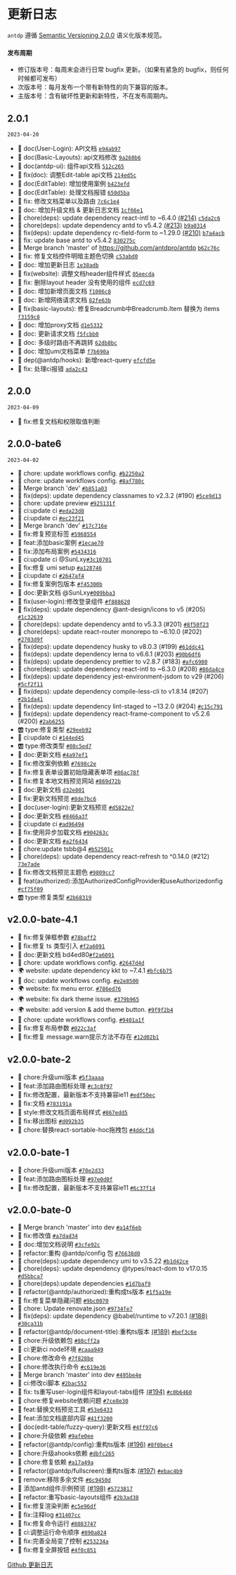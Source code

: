更新日志
===

`antdp` 遵循 [Semantic Versioning 2.0.0](http://semver.org/lang/zh-CN/) 语义化版本规范。

#### 发布周期

- 修订版本号：每周末会进行日常 bugfix 更新。（如果有紧急的 bugfix，则任何时候都可发布）
- 次版本号：每月发布一个带有新特性的向下兼容的版本。
- 主版本号：含有破坏性更新和新特性，不在发布周期内。

## 2.0.1

`2023-04-20`

- 📖 doc(User-Login): API文档 [`e94ab97`](https://github.com/antdpro/antdp/commit/e94ab974f7490122154ef1b28dc96e69aeb5ba48)
- 📖 doc(Basic-Layouts): api文档修改 [`9a260b6`](https://github.com/antdpro/antdp/commit/9a260b60138191977c8ee701744ec2a8eec1e37a)
- 📖 doc(antdp-ui): 组件api文档 [`512c265`](https://github.com/antdpro/antdp/commit/512c265a00b38ac31de34e5ab49ddc37658de027)
- 🐞 fix(doc): 调整Edit-table api文档 [`214ed5c`](https://github.com/antdpro/antdp/commit/512c265a00b38ac31de34e5ab49ddc37658de027)
- 📖 doc(EditTable): 增加使用案例 [`b423efd`](https://github.com/antdpro/antdp/commit/b423efd8c4c4db3e3648759931415e048ed10506)
- 📖 doc(EditTable): 处理文档报错 [`650d5ba`](https://github.com/antdpro/antdp/commit/650d5ba40c1f430e840d2a1b11318755f7902872)
- 🐞 fix: 修改文档菜单以及路由 [`7c6c1e4`](https://github.com/antdpro/antdp/commit/7c6c1e46bd348a1c10195ce2d82af1cea2be8923)
- 📖 doc: 增加升级文档 & 更新日志文档 [`1cf66e1`](https://github.com/antdpro/antdp/commit/1cf66e1c937fb26c3f03ccee67518972bcddcd88)
- 💄 chore(deps): update dependency react-intl to ~6.4.0 [(#214)](https://github.com/antdpro/antdp/pull/214) [`c5da2c6`](https://github.com/antdpro/antdp/commit/c5da2c69f9147ffc1b3cde0f278341e1d01f0f29)
- 💄 chore(deps): update dependency antd to v5.4.2 [(#213)](https://github.com/antdpro/antdp/pull/213) [`b9a0314`](https://github.com/antdpro/antdp/commit/b9a031435a8c3b6538e1df0d274e815a636c6f41)
- 🐞 fix(deps): update dependency rc-field-form to ~1.29.0 [(#210)](https://github.com/antdpro/antdp/pull/210) [`b7a4acb`](https://github.com/antdpro/antdp/commit/b7a4acbb011c7c81786805653d1dd600c2014028)
- 🐞 fix: update base antd to v5.4.2 [`830275c`](https://github.com/antdpro/antdp/commit/830275c59129aa1b5d4235e34955daaefd429b6a)
- 📄 Merge branch 'master' of https://github.com/antdpro/antdp [`b62c76c`](https://github.com/antdpro/antdp/commit/b62c76c1a1e0965edb998f4c553213a852d05047)
- 🐞 fix: 修复文档控件明暗主题色切换 [`c53abd0`](https://github.com/antdpro/antdp/commit/c53abd08b36376e19bc76ed9236871c2301594b6)
- 📖 doc: 增加更新日志 [`1e38adb`](https://github.com/antdpro/antdp/commit/1e38adb97a0efdbd6732714cadc1daff79053dc8)
- 🐞 fix(website): 调整文档header组件样式 [`05eecda`](https://github.com/antdpro/antdp/commit/05eecda448d96ad1f37bcf44cc9c8d3c5cdaff89)
- 🐞 fix: 删除layout header 没有使用的组件 [`ecd7c69`](https://github.com/antdpro/antdp/commit/ecd7c69e939515b1104a4ebe09dde0935b51de75)
- 📖 doc: 增加新增页面文档 [`f1006c8`](https://github.com/antdpro/antdp/commit/f1006c884ea97656652ff6c0994b2b20d33fffb7)
- 📖 doc: 新增网络请求文档 [`82fe63b`](https://github.com/antdpro/antdp/commit/82fe63b2cb4cd96525102e4acd46acb962ab13ae)
- 🐞 fix(basic-layouts): 修复Breadcrumb中Breadcrumb.Item 替换为 items [`f3159c8`](https://github.com/antdpro/antdp/commit/f3159c87e703c344ebffcb245cac92f77c21a2b6)
- 📖 doc: 增加proxy文档 [`d1e5332`](https://github.com/antdpro/antdp/commit/d1e533253b20cc72350e27c70a3894bce59f68b4)
- 📖 doc: 更新请求文档 [`f5fcbb0`](https://github.com/antdpro/antdp/commit/f5fcbb0a5fc3271f066a816e084ca407adf0ee9b)
- 📖 doc: 多级时路由不再跳转 [`62db8bc`](https://github.com/antdpro/antdp/commit/62db8bce7a38ecf9c6570fe624bdd6d9354958e4)
- 📖 doc: 增加umi文档菜单 [`f7b690a`](https://github.com/antdpro/antdp/commit/f7b690a3ddbe782cfbcaf3fbd027bb1e10ca6a5d)
- 📄 dep(@antdp/hooks): 新增react-query [`efcfd5e`](https://github.com/antdpro/antdp/commit/efcfd5e2395e2a8beba09846368c8c8510af6451)
- 🐞 fix: 处理ci报错 [`ada2c43`](https://github.com/antdpro/antdp/commit/ada2c43e676e4623dd22d13bde9fa094d0a5dce1)

## 2.0.0

`2023-04-09`
-  🐞 fix:修复文档和权限取值判断 

## 2.0.0-bate6

`2023-04-02`

- 💄 chore: update workflows config. [`#b2250a2`](https://github.com/antdpro/antdp/commit/978d2038c395d0252bb4409973703d776c10213c)
- 💄 chore: update workflows config. [`#8af780c`](https://github.com/antdpro/antdp/commit/978d2038c395d0252bb4409973703d776c10213c)
- 📄 Merge branch 'dev' [`#b851a03`](https://github.com/antdpro/antdp/commit/b851a031f9a6c1aba12f940ccc0fe11d8f9bfbd1)
- 🐞 fix(deps): update dependency classnames to v2.3.2 (#190) [`#5ce9d13`](https://github.com/antdpro/antdp/commit/5ce9d13f66353bf89d02bdd374df24d90dfd2f88)
- 💄 chore: update preview [`#925131f`](https://github.com/antdpro/antdp/commit/925131ff0b148f3ea540a0d22442ecabc9eae12a)
- 💢 ci:update ci [`#eda23d8`](https://github.com/antdpro/antdp/commit/eda23d8712c92e41a96bf3f709ea784037c38f09)
- 💢 ci:update ci [`#ec23f21`](https://github.com/antdpro/antdp/commit/ec23f21c95602fdf51cab68b3cd18bf7d5bae368)
- 📄 Merge branch 'dev' [`#17c716e`](https://github.com/antdpro/antdp/commit/17c716e703847aed7ea3cee03ffa9a5246d288df)
- 🐞 fix:修复预览标签 [`#5968554`](https://github.com/antdpro/antdp/commit/5968554197f09bd5d8b1f75331f2102bf38e4ec2)
- 🌟 feat:添加basic案例 [`#1ecae70`](https://github.com/antdpro/antdp/commit/1ecae70f30734df8e07ba275d06a52291299ca86)
- 🐞 fix:添加布局案例 [`#5434316`](https://github.com/antdpro/antdp/commit/54343162b49834100419a216e0fd9213b6a61d3a)
- 💢 ci:update ci  @SunLxy[`#3c10701`](https://github.com/antdpro/antdp/commit/3c1070177a8a0ceb6922a88c8963d5dc5819b0e7)
- 🐞 fix:修复 umi setup [`#a128746`](https://github.com/antdpro/antdp/commit/a128746362ad5804d0e94c9e9be0daff1a1b5cf3)
- 💢 ci:update ci [`#2647af4`](https://github.com/antdpro/antdp/commit/2647af434673aea2c382f19e21cce8f3d1f44aab)
- 🐞 fix:修复案例包版本 [`#f45300b`](https://github.com/antdpro/antdp/commit/f45300b90841b2435745c9a3460fd74c2131383b)
- 📖 doc:更新文档  @SunLxy[`#009bba3`](https://github.com/antdpro/antdp/commit/009bba365f3900a207a0567a0985ed114f7a2ecd)
- 🐞 fix(user-login):修改登录组件 [`#f888620`](https://github.com/antdpro/antdp/commit/f88862027deb36ffa3baa8c197cf3ecc1fc53195)
- 🐞 fix(deps): update dependency @ant-design/icons to v5 (#205) [`#1c32639`](https://github.com/antdpro/antdp/commit/1c32639e138d81fcef3a2a16a20a12a9b13f1526)
- 💄 chore(deps): update dependency antd to v5.3.3 (#201) [`#8f50f23`](https://github.com/antdpro/antdp/commit/8f50f232e1f43f1f458038874a518e8f24f5d84a)
- 💄 chore(deps): update react-router monorepo to ~6.10.0 (#202) [`#2703d9f`](https://github.com/antdpro/antdp/commit/2703d9fcae516471f1bfe0574247f9a0404264f5)
- 🐞 fix(deps): update dependency husky to v8.0.3 (#199) [`#61ddc41`](https://github.com/antdpro/antdp/commit/61ddc41d241a6d1d4137afa8a0f6f942c8b54b76)
- 🐞 fix(deps): update dependency lerna to v6.6.1 (#203) [`#90b6df6`](https://github.com/antdpro/antdp/commit/90b6df62fcf7591c97e7ce8b97045ec960410c87)
- 🐞 fix(deps): update dependency prettier to v2.8.7 (#183) [`#afc6980`](https://github.com/antdpro/antdp/commit/afc69802b9fa443238125eedd4f26e99d94757bd)
- 💄 chore(deps): update dependency react-intl to ~6.3.0 (#208) [`#86da4ce`](https://github.com/antdpro/antdp/commit/86da4ced07960f767e80cfcb7df62bccb8b3668e)
- 🐞 fix(deps): update dependency jest-environment-jsdom to v29 (#206) [`#5cf2f11`](https://github.com/antdpro/antdp/commit/5cf2f1163a1ce8416af3f8761ce64f3f3d22d3b3)
- 🐞 fix(deps): update dependency compile-less-cli to v1.8.14 (#207) [`#2b1da41`](https://github.com/antdpro/antdp/commit/2b1da411d2b812a58a6807c3ec8e4e2bc9bd1941)
- 🐞 fix(deps): update dependency lint-staged to ~13.2.0 (#204) [`#c15c791`](https://github.com/antdpro/antdp/commit/c15c791dda09a39b543da7b90d04262cfa39aec1)
- 🐞 fix(deps): update dependency react-frame-component to v5.2.6 (#200) [`#2ab6255`](https://github.com/antdpro/antdp/commit/2ab6255d20af835852efce270e9e3a790877cc5a)
- 🆎 type:修复类型 [`#29eeb92`](https://github.com/antdpro/antdp/commit/29eeb926c64a1958d7e8723462b75d28bddb1c90)
- 💢 ci:update ci [`#144ed45`](https://github.com/antdpro/antdp/commit/144ed458b0176f9f1f662ec64f5af78f99d3295d)
- 🆎 type:修改类型 [`#08c5ed7`](https://github.com/antdpro/antdp/commit/08c5ed72c7ff180c2e8cd88447b1655d35efee93)
- 📖 doc:更新文档 [`#4a97ef1`](https://github.com/antdpro/antdp/commit/4a97ef11675383051a509721938d58dc3ed36bdf)
- 🐞 fix:修改案例依赖 [`#7698c2e`](https://github.com/antdpro/antdp/commit/7698c2e4e8599fe5bf019f75f8aaf537b877cb85)
- 🐞 fix:修复表单设置初始隐藏表单项 [`#86ac78f`](https://github.com/antdpro/antdp/commit/86ac78f4af5c7409c981501f633b60989d5c97b0)
- 🐞 fix:修复本地文档预览网站 [`#869d72b`](https://github.com/antdpro/antdp/commit/869d72bc69132fd5b4f2faa4044ffd923e8f16ce)
- 📖 doc:更新文档 [`d32e801`](https://github.com/antdpro/antdp/commit/d32e801dc69d4aed926f709d790beb9681c6db7d)
- 🐞 fix:更新文档预览 [`#8de7bc6`](https://github.com/antdpro/antdp/commit/8de7bc6eee32ed72ee67ad41755a70bbb8bcce6a)
- 📖 doc(user-login):更新文档预览 [`#d5822e7`](https://github.com/antdpro/antdp/commit/d5822e776909bdedb75e342460b6257a61087913)
- 📖 doc:更新文档  [`#8466a3f`](https://github.com/antdpro/antdp/commit/8466a3fce00525e6a1c288c01fd2851b8e955651)
- 💢 ci:update ci [`#ad96494`](https://github.com/antdpro/antdp/commit/ad96494f70e49d8a83a148c4a1d9197f8fb0471b)
- 🐞 fix:使用异步加载文档 [`#904263c`](https://github.com/antdpro/antdp/commit/904263cce0fa4f92d0eeb9f59acb323e5557178f)
- 📖 doc:更新文档 [`#a2f6434`](https://github.com/antdpro/antdp/commit/a2f64342fa1f76bf6a01953a13ecf760cf9029bd)
- 💄 chore:update tsbb@4 [`#b52501c`](https://github.com/antdpro/antdp/commit/b52501cee317c75bdc9e7ca5d48c3af325205e50)
- 💄 chore(deps): update dependency react-refresh to ^0.14.0 (#212) [`73e7ade`](https://github.com/antdpro/antdp/commit/73e7ade831fc56dd6b46cf3632aecb8227850a8f)
- 🐞 fix:修改文档预览主题色 [`#9809cc7`](https://github.com/antdpro/antdp/commit/9809cc7e9467c1eab10d215109546f4828842013)
- 🌟 feat(authorized):添加AuthorizedConfigProvider和useAuthorizedonfig [`#cf75f09`](https://github.com/antdpro/antdp/commit/cf75f096ad0646a1e831f45141cc7c84c1442c2d)
- 🆎 type:修复类型 [`#2b68319`](https://github.com/antdpro/antdp/commit/2b683192c1f3af1fed393c6329e8789ad09b986a)

## v2.0.0-bate-4.1

- 🐞 fix:修复弹框参数 [`#78baff2`](https://github.com/antdpro/antdp/commit/78baff20178cabe2ef2f23b26d83fce597ba1aa6)
- 🐞 fix:修复 ts 类型引入 [`#f2a6091`](https://github.com/antdpro/antdp/commit/f2a609160e8969baac8014a6866cd0756995db77)
- 📖 doc:更新文档 bd4ed80[`#f2a6091`](https://github.com/antdpro/antdp/commit/f2a609160e8969baac8014a6866cd0756995db77)
- 💄 chore: update workflows config. [`#2647d4d`](https://github.com/antdpro/antdp/commit/2647d4dd6f2c3fab836495006ec030fc55c4d7fa)
- 🌍 website: update dependency kkt to ~7.4.1 [`#bfc6b75`](https://github.com/antdpro/antdp/commit/bfc6b75c8a74635e039d82ced48ef23360404b44)
- 📖 doc: update workflows config. [`#e2e8500`](https://github.com/antdpro/antdp/commit/e2e85001174a4ee4383ecb4acdd86b52f2b229e3)
- 🌍 website: fix menu error. [`#786ed76`](https://github.com/antdpro/antdp/commit/786ed76d4397b9b2a5a45ee278e30eee04d0458d)
- 🌍 website: fix dark theme issue. [`#379b965`](https://github.com/antdpro/antdp/commit/379b965da411db80282f8db4b3a769cbff16f7a7)
- 🌍 website: add version & add theme button. [`#9f9f2b4`](https://github.com/antdpro/antdp/commit/9f9f2b4a6241065a2fbbc665febd8e7959cc3089)
- 💄 chore: update workflows config. [`#9401a1f`](https://github.com/antdpro/antdp/commit/9401a1fcbb3a49ea198e4619c385ebd05d5e94f3)
- 🐞 fix:修复布局参数 [`#022c3af`](https://github.com/antdpro/antdp/commit/022c3af706eb6d25ecc4726fc21bec419dc8bf90)
- 🐞 fix:修复 message.warn提示方法不存在 [`#12d02b1`](https://github.com/antdpro/antdp/commit/12d02b179661a31b608228c758238379190f9953)

## v2.0.0-bate-2

- 💄 chore:升级umi版本 [`#5f3aaaa`](https://github.com/antdpro/antdp/commit/5f3aaaa821f514b3c5eba0e5150e029b629fc07d)
- 🌟 feat:添加路由图标处理 [`#c3c8f97`](https://github.com/antdpro/antdp/commit/c3c8f97def3dad5bda4cac53dedcfa5753db5c65)
- 🐞 fix:修改配置，最新版本不支持兼容ie11 [`#edf50ec`](https://github.com/antdpro/antdp/commit/edf50ec2334cc88009b073d1a4b775a36038b34c)
- 🐞 fix:文档 [`#783191a`](https://github.com/antdpro/antdp/commit/783191a6bbb7c0ca1749a747fe5ac122891da489)
- 🎨 style:修改文档页面布局样式 [`#867edd5`](https://github.com/antdpro/antdp/commit/867edd5c5eefc6d0995e164b0a09ac7aee0b3be2)
- 🐞 fix:移出图标 [`#d092b35`](https://github.com/antdpro/antdp/commit/d092b35105d79b5b49fc08173ddbb341b27e77ce)
- 💄 chore:替换react-sortable-hoc拖拽包 [`#4ddcf16`](https://github.com/antdpro/antdp/commit/4ddcf163af5345219524931f6ca102211767f952)

## v2.0.0-bate-1

- 💄 chore:升级umi版本 [`#70e2d33`](https://github.com/antdpro/antdp/commit/70e2d330e91d388114f31591ab8d617b7677e9cd)
- 🌟 feat:添加路由图标处理 [`#97e0d0f`](https://github.com/antdpro/antdp/commit/97e0d0fe32a55dfcafd6c3ec0046c2fe40af87df)
- 🐞 fix:修改配置，最新版本不支持兼容ie11 [`#6c37f14`](https://github.com/antdpro/antdp/commit/6c37f149e819a46197fe50713bc90672bc211faf)

## v2.0.0-bate-0

- 📄 Merge branch 'master' into dev [`#a14f6eb`](https://github.com/antdpro/antdp/commit/a14f6eb6f6544491dbb2186b21ae73152dead246)
- 🐞 fix:修改值 [`#a7dad34`](https://github.com/antdpro/antdp/commit/a7dad3457ec01066cbba4402aeed05a6e23b8846)
- 📖 doc:增加文档说明 [`#3cfe92c`](https://github.com/antdpro/antdp/commit/3cfe92c195ebffe3c372b39a0adf7c30455f195e)
- 🐝 refactor:重构 @antdp/config 包 [`#76638d0`](https://github.com/antdpro/antdp/commit/76638d0e06c1675dbe75a8e212374fdf0e414cfd)
- 💄 chore(deps):update dependency umi to v3.5.22 [`#b1d42ce`](https://github.com/antdpro/antdp/commit/b1d42ce6a197b930aa44762044977a6e763bcce0)
- 💄 chore(deps): update dependency @types/react-dom to v17.0.15 [`#d5bbca7`](https://github.com/antdpro/antdp/commit/d5bbca7ef0aa272e776b05335362e467fd264354)
- 💄 chore(deps):update dependencies [`#1d7baf9`](https://github.com/antdpro/antdp/commit/1d7baf9c2528d16b0bbcb8d02a0bd3a16139f5a6)
- 🐝 refactor(@antdp/authorized):重构成ts版本 [`#1f5a19e`](https://github.com/antdpro/antdp/commit/1f5a19e9460730333bf91387e8c55e9246609ca6)
- 🐞 fix:修复菜单隐藏问题 [`#9bc0070`](https://github.com/antdpro/antdp/commit/9bc00702e76eb8548dc7f0f9022afffa804f85cf)
- 💄 chore: Update renovate.json [`#9734fe7`](https://github.com/antdpro/antdp/commit/9734fe78f933514d40e91ca4ca6492389b33dc2e)
- 🐞 fix(deps): update dependency @babel/runtime to v7.20.1 [(#188)](https://github.com/antdpro/antdp/pull/189) [`#30ca31b`](https://github.com/antdpro/antdp/commit/30ca31b29e3d8581ce62c797e870d0be2e31db4b)
- 🐝 refactor(@antdp/document-title):重构ts版本 [(#189)](https://github.com/antdpro/antdp/pull/189) [`#bef3c6e`](https://github.com/antdpro/antdp/commit/bef3c6e1b199b4bee1364b87efec85ba68f22a1d)
- 💄 chore:升级依赖包 [`#88cff2a`](https://github.com/antdpro/antdp/commit/88cff2a192b2e24b5fe0d11a3c64ee3308e18621)
- 💢 ci:更新ci node环境 [`#caaa949`](https://github.com/antdpro/antdp/commit/caaa94934e9c9d0bdbf3dfd4869a7ff615128c07)
- 💄 chore:修改命令 [`#7f828be`](https://github.com/antdpro/antdp/commit/7f828be02fafaef1b7d3f3165882cf09b9f64578)
- 💄 chore:修改执行命令 [`#c619e36`](https://github.com/antdpro/antdp/commit/c619e36d57594c7962ae27a86fe6ae61ea475f25)
- 📄 Merge branch 'master' into dev [`#495be4e`](https://github.com/antdpro/antdp/commit/c619e36d57594c7962ae27a86fe6ae61ea475f25)
- 💢 ci:修改ci脚本 [`#2bac552`](https://github.com/antdpro/antdp/commit/2bac552b8b6a80d6b0d8637b3e7128a4a9de9929)
- 🐞 fix: ts重写user-login组件和layout-tabs组件 [(#194)](https://github.com/antdpro/antdp/pull/194) [`#c0b6460`](https://github.com/antdpro/antdp/commit/c0b6460eb90e51977e1c150cd29b49ef1f920d88)
- 💄 chore:修复website依赖问题 [`#7ce8e30`](https://github.com/antdpro/antdp/commit/7ce8e301a0880b36d9ef923f3c4e4477663dafe7)
- 🌟 feat:替换文档预览工具 [`#53e6433`](https://github.com/antdpro/antdp/commit/53e6433a3b82bbb6f762412cae4c82876eb2041d)
- 🌟 feat:添加文档底部内容 [`#41f3200`](https://github.com/antdpro/antdp/commit/41f3200fb34228ed97b3b0d98d83139e9dc1993c)
- 📖 doc(edit-table/fuzzy-query):更新文档 [`#4ff97c6`](https://github.com/antdpro/antdp/commit/4ff97c6eca3c4ae06341e989075c6585a20d28d2)
- 💄 chore:升级依赖 [`#9afe0ee`](https://github.com/antdpro/antdp/commit/9afe0ee72bc4c1e4cf8e0e97532721df7dbbb7c9)
- 🐝 refactor(@antdp/config):重构ts版本 [(#196)](https://github.com/antdpro/antdp/pull/196) [`#8f0bec4`](https://github.com/antdpro/antdp/commit/8f0bec42cbd64cbf34c0aa4df7509c2638b92b13)
- 💄 chore:升级ahooks依赖 [`#dbfc265`](https://github.com/antdpro/antdp/commit/dbfc265149b24f6dd0c0ee26dd601d4e5471310c)
- 💄 chore:修复依赖 [`#a17a49a`](https://github.com/antdpro/antdp/commit/a17a49acae6e63cf38a0c8fb8941b8cb902652b9)
- 🐝 refactor(@antdp/fullscreen):重构ts版本 [(#197)](https://github.com/antdpro/antdp/pull/197) [`#ebac4b9`](https://github.com/antdpro/antdp/commit/ebac4b959f8f46316e9edf916e5811942ac35b3c)
- 📄 remove:移除多余文件 [`#6c9450d`](https://github.com/antdpro/antdp/commit/6c9450ddda30c4298101ee88238fefe74e7df7eb)
- 📄 添加antd组件示例预览 [(#198)](https://github.com/antdpro/antdp/pull/198) [`#5723817`](https://github.com/antdpro/antdp/commit/572381798c1168422fc3d120271b96f973a4404b)
- 🐝 refactor:重写basic-layouts组件 [`#2b3ad38`](https://github.com/antdpro/antdp/commit/2b3ad38deca0b31b9f575980bf1239249ae738b5)
- 🐞 fix:修复渲染判断 [`#c5e96df`](https://github.com/antdpro/antdp/commit/c5e96df0d50922ce08beef55844a0efe76735bbc)
- 🐞 fix:注释log [`#31407cc`](https://github.com/antdpro/antdp/commit/31407cc7be90cbcf92095f8eb4d680c44b369418)
- 🐞 fix:修复命令运行 [`#8083747`](https://github.com/antdpro/antdp/commit/80837475fd9b8aa177d53a99ef8b41cc12b93273)
- 💢 ci:调整运行命令顺序 [`#890a824`](https://github.com/antdpro/antdp/commit/890a8244403c15f58adc0e9b8caa21111f6dbd73)
- 🐞 fix:完善全局变了控制 [`#253234a`](https://github.com/antdpro/antdp/commit/253234a4d4e8f7e7304bb0bdcf69b8f9ddcb9055)
- 🐞 fix:修复全屏按钮 [`#4f0c851`](https://github.com/antdpro/antdp/commit/4f0c8515a5467e776bc243b33f8ac67fec6c5523)

[Github 更新日志](https://github.com/antdpro/antdp/releases)
